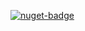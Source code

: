 [![nuget-badge](https://img.shields.io/badge/nuget-active-blue.svg)](https://www.nuget.org/packages/NequeoDataLinqToXml)
